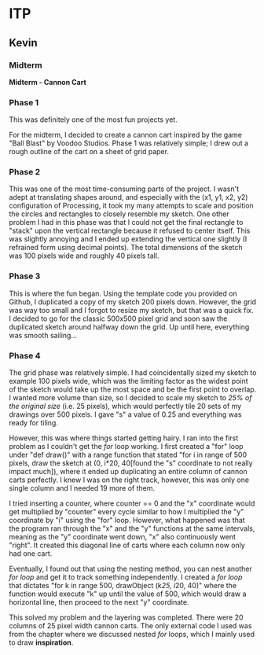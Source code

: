 # ITP
## Kevin
### Midterm

**Midterm - Cannon Cart**

### Phase 1
This was definitely one of the most fun projects yet.

For the midterm, I decided to create a cannon cart inspired by the game "Ball Blast" by Voodoo Studios. Phase 1 was relatively simple; I drew out a rough outline of the cart on a sheet of grid paper.

### Phase 2
This was one of the most time-consuming parts of the project. I wasn't adept at translating shapes around, and especially with the (x1, y1, x2, y2) configuration of Processing, it took my many attempts to scale and position the circles and rectangles to closely resemble my sketch. One other problem I had in this phase was that I could not get the final rectangle to "stack" upon the vertical rectangle because it refused to center itself. This was slightly annoying and I ended up extending the vertical one slightly (I refrained form using decimal points). The total dimensions of the sketch was 100 pixels wide and roughly 40 pixels tall.

### Phase 3
This is where the fun began. Using the template code you provided on Github, I duplicated a copy of my sketch 200 pixels down. However, the grid was way too small and I forgot to resize my sketch, but that was a quick fix. I decided to go for the classic 500x500 pixel grid and soon saw the duplicated sketch around halfway down the grid. Up until here, everything was smooth sailing...

### Phase 4
The grid phase was relatively simple. I had coincidentally sized my sketch to example 100 pixels wide, which was the limiting factor as the widest point of the sketch would take up the most space and be the first point to overlap. I wanted more volume than size, so I decided to scale my sketch to *25% of the original size* (i.e. 25 pixels), which would perfectly tile 20 sets of my drawings over 500 pixels. I gave "s" a value of 0.25 and everything was ready for tiling.

However, this was where things started getting hairy. I ran into the first problem as I couldn't get the *for* loop working. I first created a "for" loop under "def draw()" with a range function that stated "for i in range of 500 pixels, draw the sketch at (0, i*20, 40[found the "s" coordinate to not really impact much]), where it ended up duplicating an entire column of cannon carts perfectly. I knew I was on the right track, however, this was only one single column and I needed 19 more of them.

I tried inserting a counter, where counter == 0 and the "x" coordinate would get multiplied by "counter" every cycle similar to how I multiplied the "y" coordinate by "i" using the "for" loop. However, what happened was that the program ran through the "x" and the "y" functions at the same intervals, meaning as the "y" coordinate went down, "x" also continuously went "right". It created this diagonal line of carts where each column now only had one cart.

Eventually, I found out that using the nesting method, you can nest another *for loop* and get it to track something independently. I created a *for loop* that dictates "for k in range 500, drawObject (k*25, i*20, 40)" where the function would execute "k" up until the value of 500, which would draw a horizontal line, then proceed to the next "y" coordinate.

This solved my problem and the layering was completed. There were 20 columns of 25 pixel width cannon carts. The only external code I used was from the chapter where we discussed nested *for* loops, which I mainly used to draw **inspiration**.